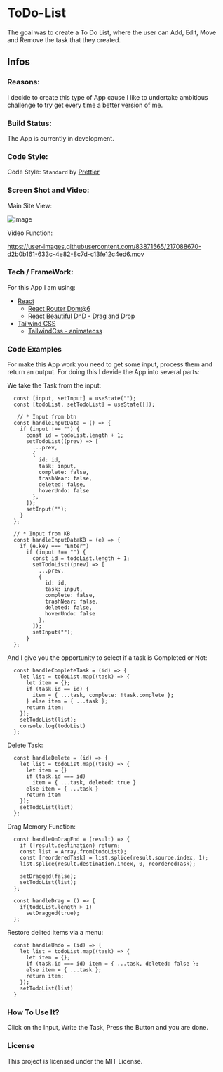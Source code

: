# ToDo-List

The goal was to create a To Do List, where the user can Add, Edit, Move and Remove the task that they created.

## Infos

### Reasons:

I decide to create this type of App cause I like to undertake ambitious challenge to try get every time a better version of me.

### Build Status:

The App is currently in development.

### Code Style:

Code Style: `Standard` by [Prettier](https://prettier.io/)

### Screen Shot and Video:

Main Site View:

![image](https://user-images.githubusercontent.com/83871565/217081282-91555d29-c4b6-46b4-a218-22600dbedb45.png)

Video Function:


https://user-images.githubusercontent.com/83871565/217088670-d2b0b161-633c-4e82-8c7d-c13fe12c4ed6.mov


### Tech / FrameWork:

For this App I am using:

- [React](https://en.reactjs.org/)
  - [React Router Dom@6](https://reactrouter.com/en/main)
  - [React Beautiful DnD - Drag and Drop](https://www.npmjs.com/package/react-beautiful-dnd)
- [Tailwind CSS](https://tailwindcss.com/)
  - [TailwindCss - animatecss](https://www.npmjs.com/package/tailwindcss-animatecss?activeTab=readme)


### Code Examples

For make this App work you need to get some input, process them and return an output. For doing this I devide the App into several parts:

We take the Task from the input:
```
  const [input, setInput] = useState("");
  const [todoList, setTodoList] = useState([]);
  
   // * Input from btn
  const handleInputData = () => {
    if (input !== "") {
      const id = todoList.length + 1;
      setTodoList((prev) => [
        ...prev,
        {
          id: id,
          task: input,
          complete: false,
          trashNear: false,
          deleted: false,
          hoverUndo: false
        },
      ]);
      setInput("");
    }
  };

  // * Input from KB
  const handleInputDataKB = (e) => {
    if (e.key === "Enter")
      if (input !== "") {
        const id = todoList.length + 1;
        setTodoList((prev) => [
          ...prev,
          {
            id: id,
            task: input,
            complete: false,
            trashNear: false,
            deleted: false,
            hoverUndo: false
          },
        ]);
        setInput("");
      }
  };
```

And I give you the opportunity to select if a task is Completed or Not:

```
  const handleCompleteTask = (id) => {
    let list = todoList.map((task) => {
      let item = {};
      if (task.id == id) {
        item = { ...task, complete: !task.complete };
      } else item = { ...task };
      return item;
    });
    setTodoList(list);
    console.log(todoList)
  };
```

Delete Task:

```
  const handleDelete = (id) => {
    let list = todoList.map((task) => {
      let item = {}
      if (task.id === id)
        item = { ...task, deleted: true }
      else item = { ...task }
      return item
    });
    setTodoList(list)
  };
```

Drag Memory Function:

```
  const handleOnDragEnd = (result) => {
    if (!result.destination) return;
    const list = Array.from(todoList);
    const [reorderedTask] = list.splice(result.source.index, 1);
    list.splice(result.destination.index, 0, reorderedTask);

    setDragged(false);
    setTodoList(list);
  };

  const handleDrag = () => {
    if(todoList.length > 1)
      setDragged(true);
  };
```

Restore delited items via a menu:

```
  const handleUndo = (id) => {
    let list = todoList.map((task) => {
      let item = {};
      if (task.id === id) item = { ...task, deleted: false };
      else item = { ...task };
      return item;
    });
    setTodoList(list)
  }
```

### How To Use It?

Click on the Input, Write the Task, Press the Button and you are done.

### License

This project is licensed under the MIT License.
